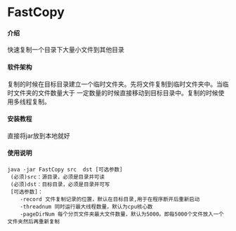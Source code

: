 # FastCopy

#### 介绍
快速复制一个目录下大量小文件到其他目录

#### 软件架构
复制的时候在目标目录建立一个临时文件夹。先将文件复制到临时文件夹中。当临时文件夹的文件数量大于
一定数量的时候直接移动到目标目录中。复制的时候使用多线程复制。


#### 安装教程

直接将jar放到本地就好

#### 使用说明

```
java -jar FastCopy src  dst [可选参数]  
 (必须)src：源目录，必须是目录并可读
 (必须)dst：目标目录，必须是目录并可写
 [可选参数]：
	-record 文件复制记录的位置，默认在目标目录,用于在程序断开后重新启动
	-threadnum 同时运行最大线程数量，默认为cpu核心数
	-pageDirNum 每个分页文件夹最大文件数量，默认为5000。即每5000个文件放入一个文件夹然后再重新复制
```


